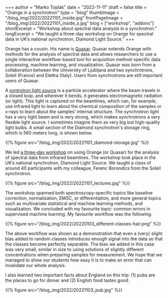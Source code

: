 +++
author = "Marko Toplak"
date = "2022-11-11"
draft = false
title = "Orange in a synchrotron"
type = "blog"
thumbImage = "/blog_img/2022/20221101_inside.jpg"
frontPageImage = "/blog_img/2022/20221101_inside_s.jpg"
blog = ["workshop", "addons"]
shortExcerpt = "Workshop about spectral data analysis in a synchrotron."
longExcerpt = "We taught a three-day workshop on Orange for spectral data in UK’s national synchrotron, Diamond Light Source."
+++

Orange has a cousin. His name is [Quasar](https://quasar.codes/). Quasar extends Orange with methods for the analysis of spectral data and allows researchers to use a single interactive workflow-based tool for acquisition method-specific data processing, machine learning, and visualization. Quasar was born from a collaboration between the University of Ljubljana and two synchrotrons, Soleil (France) and Elettra (Italy). Users from synchrotrons are still important users of Quasar.

A [syntrotron light source](https://en.wikipedia.org/wiki/Synchrotron_light_source) is a particle accelerator where the beam travels in a closed loop, and wherever it bends, it generates electromagnetic radiation (or light). This light is captured on the beamlines, which can, for example, use infrared light to learn about the chemical composition of the samples or x-rays to learn about the samples' internal structure. The synchrotron light has a very tight beam and is very strong, which makes synchrotrons a very flexible light source. I sometimes imagine them as very big but high-quality light bulbs. A small section of the Diamond synchrotron's storage ring, which is 560 meters long, is shown below.

{{% figure src="/blog_img/2022/20221101_diamond-storage.jpg" %}}

We led [a three-day workshop](https://www.diamond.ac.uk/Home/Events/2022/Infrared-microspectroscopy-analysis-training---QUASAR-software0.html) on using Orange (or Quasar) for the analysis of spectral data from infrared beamlines. The workshop took place in the UK’s national synchrotron, Diamond Light Source. We taught a class of around 40 participants with my colleague, Ferenc Borondics from the Soleil synchrotron.

{{% figure src="/blog_img/2022/20221101_lectures.jpg" %}}

The workshop spanned both spectroscopy-specific topics like baseline correction, normalization, EMSC, or differentiation, and more general topics such as multivariate statistical and machine learning methods, and visualization. We concluded with my favourite topic: common errors in supervised machine learning. My favourite workflow was the following. 

{{% figure src="/blog_img/2022/20220103_different-classes-hair.png" %}}

The above workflow was shown as a demonstration that even a (very) slight bias added to random classes introduces enough signal into the data so that the classes become perfectly separable. The bias we added in this case was very small, similar in size to using solutions of slightly different concentrations when preparing samples for measurement. We hope that we managed to show our students how easy it is to make an error that can invalidate our whole analysis.

I also learned two important facts about England on this trip: (1) pubs are the places to go for dinner and (2) English food tastes good.

{{% figure src="/blog_img/2022/20221103_pub.jpg" %}}
